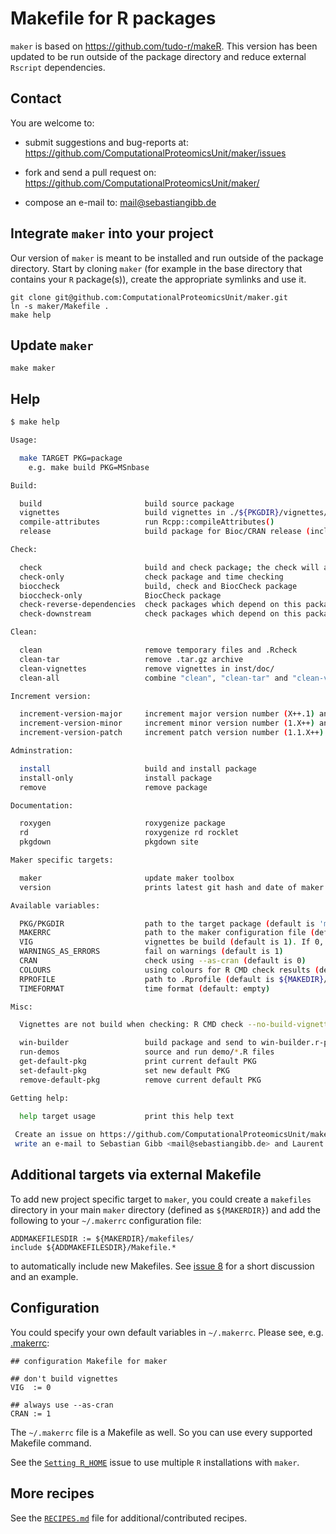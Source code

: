 # Makefile for R packages

`maker` is based on https://github.com/tudo-r/makeR. This version has
been updated to be run outside of the package directory and reduce
external `Rscript` dependencies.

## Contact

You are welcome to:

* submit suggestions and bug-reports at:
    <https://github.com/ComputationalProteomicsUnit/maker/issues>

* fork and send a pull request on:
    <https://github.com/ComputationalProteomicsUnit/maker/>

* compose an e-mail to: <mail@sebastiangibb.de>

## Integrate `maker` into your project

Our version of `maker` is meant to be installed and run outside of the
package directory. Start by cloning `maker` (for example in the base
directory that contains your `R` package(s)), create the appropriate
symlinks and use it.

	git clone git@github.com:ComputationalProteomicsUnit/maker.git
	ln -s maker/Makefile .
	make help

## Update `maker`

    make maker

## Help

```sh
$ make help

Usage:

  make TARGET PKG=package
    e.g. make build PKG=MSnbase

Build:

  build                       build source package
  vignettes                   build vignettes in ./${PKGDIR}/vignettes/
  compile-attributes          run Rcpp::compileAttributes()
  release                     build package for Bioc/CRAN release (includes vignettes etc.)

Check:

  check                       build and check package; the check will always use "--no-vignettes" because vignettes are checked by the build process before
  check-only                  check package and time checking
  bioccheck                   build, check and BiocCheck package
  bioccheck-only              BiocCheck package
  check-reverse-dependencies  check packages which depend on this package
  check-downstream            check packages which depend on this package

Clean:

  clean                       remove temporary files and .Rcheck
  clean-tar                   remove .tar.gz archive
  clean-vignettes             remove vignettes in inst/doc/
  clean-all                   combine "clean", "clean-tar" and "clean-vignettes"

Increment version:

  increment-version-major     increment major version number (X++.1) and set the "Date" field in the DESCRIPTION file
  increment-version-minor     increment minor version number (1.X++) and set the "Date" field in the DESCRIPTION file
  increment-version-patch     increment patch version number (1.1.X++) and set the "Date" field in the DESCRIPTION file

Adminstration:

  install                     build and install package
  install-only                install package
  remove                      remove package

Documentation:

  roxygen                     roxygenize package
  rd                          roxygenize rd rocklet
  pkgdown                     pkgdown site                  

Maker specific targets:

  maker                       update maker toolbox
  version                     prints latest git hash and date of maker

Available variables:

  PKG/PKGDIR                  path to the target package (default is 'maker')
  MAKERRC                     path to the maker configuration file (default is '~/.makerrc')
  VIG                         vignettes be build (default is 1). If 0, build --no-build-vignettes is used
  WARNINGS_AS_ERRORS          fail on warnings (default is 1)
  CRAN                        check using --as-cran (default is 0)
  COLOURS                     using colours for R CMD check results (default is 1)
  RPROFILE                    path to .Rprofile (default is ${MAKEDIR}/include/Rprofile)
  TIMEFORMAT                  time format (default: empty)

Misc:

  Vignettes are not build when checking: R CMD check --no-build-vignettes

  win-builder                 build package and send to win-builder.r-project.org
  run-demos                   source and run demo/*.R files
  get-default-pkg             print current default PKG
  set-default-pkg             set new default PKG
  remove-default-pkg          remove current default PKG

Getting help:

  help target usage           print this help text
  
 Create an issue on https://github.com/ComputationalProteomicsUnit/maker/issues/ or 
 write an e-mail to Sebastian Gibb <mail@sebastiangibb.de> and Laurent Gatto <lg390@cam.ac.uk>.
```

## Additional targets via external Makefile

To add new project specific target to `maker`, you could create a
`makefiles` directory in your main `maker` directory (defined as
`${MAKERDIR}`) and add the following to your `~/.makerrc` configuration
file:

	ADDMAKEFILESDIR := ${MAKERDIR}/makefiles/
	include ${ADDMAKEFILESDIR}/Makefile.*

to automatically include new Makefiles. See
[issue 8](https://github.com/ComputationalProteomicsUnit/maker/issues/8)
for a short discussion and an example.

## Configuration

You could specify your own default variables in `~/.makerrc`. Please see, e.g.
[.makerrc](.makerrc):

```basemake
## configuration Makefile for maker

## don't build vignettes
VIG  := 0

## always use --as-cran
CRAN := 1
```

The `~/.makerrc` file is a Makefile as well. So you can use every
supported Makefile command.

See the
[`Setting R_HOME`](https://github.com/ComputationalProteomicsUnit/maker/issues/11)
issue to use multiple `R` installations with `maker`.

## More recipes

See the [`RECIPES.md`](RECIPES.md) file for additional/contributed recipes.
